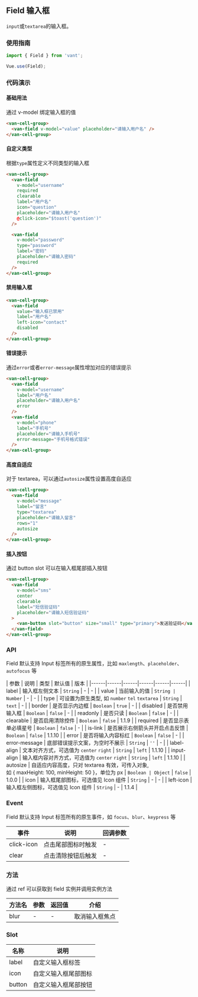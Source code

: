 ## Field 输入框

`input`或`textarea`的输入框。

### 使用指南
``` javascript
import { Field } from 'vant';

Vue.use(Field);
```

### 代码演示

#### 基础用法
通过 v-model 绑定输入框的值

```html
<van-cell-group>
  <van-field v-model="value" placeholder="请输入用户名" />
</van-cell-group>
```

#### 自定义类型
根据`type`属性定义不同类型的输入框

```html
<van-cell-group>
  <van-field
    v-model="username"
    required
    clearable
    label="用户名"
    icon="question"
    placeholder="请输入用户名"
    @click-icon="$toast('question')"
  />

  <van-field
    v-model="password"
    type="password"
    label="密码"
    placeholder="请输入密码"
    required
  />
</van-cell-group>
```

#### 禁用输入框

```html
<van-cell-group>
  <van-field
    value="输入框已禁用"
    label="用户名"
    left-icon="contact"
    disabled
  />
</van-cell-group>
```

#### 错误提示
通过`error`或者`error-message`属性增加对应的错误提示

```html
<van-cell-group>
  <van-field
    v-model="username"
    label="用户名"
    placeholder="请输入用户名"
    error
  />
  <van-field
    v-model="phone"
    label="手机号"
    placeholder="请输入手机号"
    error-message="手机号格式错误"
  />
</van-cell-group>
```

#### 高度自适应
对于 textarea，可以通过`autosize`属性设置高度自适应

```html
<van-cell-group>
  <van-field
    v-model="message"
    label="留言"
    type="textarea"
    placeholder="请输入留言"
    rows="1"
    autosize
  />
</van-cell-group>
```

#### 插入按钮
通过 button slot 可以在输入框尾部插入按钮

```html
<van-cell-group>
  <van-field
    v-model="sms"
    center
    clearable
    label="短信验证码"
    placeholder="请输入短信验证码"
  >
    <van-button slot="button" size="small" type="primary">发送验证码</van-button>
  </van-field>
</van-cell-group>
```

### API

Field 默认支持 Input 标签所有的原生属性，比如 `maxlength`、`placeholder`、`autofocus` 等

| 参数 | 说明 | 类型 | 默认值 | 版本 |
|------|------|------|------|------|------|
| label | 输入框左侧文本 | `String` | - | - |
| value | 当前输入的值 | `String | Number` | - | - |
| type | 可设置为原生类型, 如 `number` `tel` `textarea` | `String` | `text` | - |
| border | 是否显示内边框 | `Boolean` | `true` | - |
| disabled | 是否禁用输入框 | `Boolean` | `false` | - |
| readonly | 是否只读 | `Boolean` | `false` | - |
| clearable | 是否启用清除控件 | `Boolean` | `false` | 1.1.9 |
| required | 是否显示表单必填星号 | `Boolean` | `false` | - |
| is-link | 是否展示右侧箭头并开启点击反馈 | `Boolean` | `false` | 1.1.10 |
| error | 是否将输入内容标红 | `Boolean` | `false` | - |
| error-message | 底部错误提示文案，为空时不展示 | `String` | `''` | - |
| label-align | 文本对齐方式，可选值为 `center` `right` | `String` | `left` | 1.1.10 |
| input-align | 输入框内容对齐方式，可选值为 `center` `right` | `String` | `left` | 1.1.10 |
| autosize | 自适应内容高度，只对 textarea 有效，可传入对象,<br>如 { maxHeight: 100, minHeight: 50 }，单位为 px | `Boolean | Object` | `false` | 1.0.0 |
| icon | 输入框尾部图标，可选值见 Icon 组件 | `String` | - | - |
| left-icon | 输入框左侧图标，可选值见 Icon 组件 | `String` | - | 1.1.4 |

### Event

Field 默认支持 Input 标签所有的原生事件，如 `focus`、`blur`、`keypress` 等

| 事件 | 说明 | 回调参数 |
|------|------|------|
| click-icon | 点击尾部图标时触发 | - |
| clear | 点击清除按钮后触发 | - |

### 方法

通过 ref 可以获取到 field 实例并调用实例方法

| 方法名 | 参数 | 返回值 | 介绍 |
|------|------|------|------|
| blur | - | - | 取消输入框焦点 |

### Slot

| 名称 | 说明 |
|------|------|
| label | 自定义输入框标签 |
| icon | 自定义输入框尾部图标 |
| button | 自定义输入框尾部按钮 |
